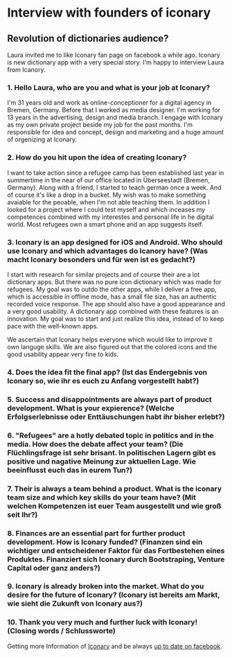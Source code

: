 # Interview with founders of iconary
## Revolution of dictionaries audience?

Laura invited me to like Iconary fan page on facebook a while ago. Iconary is new dictionary app with a very special story. I'm happy to interview Laura from Icanory.

### 1. Hello Laura, who are you and what is your job at Iconary?
I'm 31 years old and work as online-conceptioner for a digital agency in Bremen, Germany. Before that I worked as media designer. I'm working for 13 years in the advertising, design and media branch. I engage with Iconary as my own private project beside my job for the past months. I'm responsible for idea and concept, design and marketing and a huge amount of orgenizing at Iconary.

### 2. How do you hit upon the idea of creating Iconary?
I want to take action since a refugee camp has been established last year in summertime in the near of our office located in Überseestadt (Bremen, Germany). Along with a friend, I started to teach german once a week. And of course it's like a drop in a bucket. My wish was to make something avaiable for the peoable, when I'm not able teaching them. In addition I looked for a project where I could test myself and which inceases my competences combined with my interestes and personal life in he digital world. Most refugees own a smart phone and an app suggests itself.

### 3. Iconary is an app designed for iOS and Android. Who should use Iconary and which advantages do Icanory have? (Was macht Iconary besonders und für wen ist es gedacht?)
I start with research for similar projects and of course their are a lot dictionary apps. But there was no pure icon dictionary which was made for refugees. My goal was to outdo the other apps, while I deliver a free app, which is accessible in offline mode, has a small file size, has an authentic recorded voice response. The app should also have a good appearance and a very good usability. A dictionary app combined with these features is an innovation. My goal was to start and just realize this idea, instead of to keep pace with the well-known apps.

We ascertain that Iconary helps everyone which would like to improve it own languge skills. We are also figured out that the colored icons and the good usability appear very fine to kids.

### 4. Does the idea fit the final app? (Ist das Endergebnis von Iconary so, wie ihr es euch zu Anfang vorgestellt habt?)
### 5. Success and disappointments are always part of product development. What is your expierence? (Welche Erfolgserlebnisse oder Enttäuschungen habt ihr bisher erlebt?)
### 6. "Refugees" are a hotly debated topic in politics and in the media. How does the debate affect your team? (Die Flüchlingsfrage ist sehr brisant. In politischen Lagern gibt es positive und nagative Meinung zur aktuellen Lage. Wie beeinflusst euch das in eurem Tun?)
### 7. Their is always a team behind a product. What is the iconary team size and which key skills do your team have? (Mit welchen Kompetenzen ist euer Team ausgestellt und wie groß seit Ihr?)
### 8. Finances are an essential part for further product development. How is Iconary funded? (Finanzen sind ein wichtiger und entscheidener Faktor für das Fortbestehen eines Produktes. Finanziert sich Iconary durch Bootstraping, Venture Capital oder ganz anders?)
### 9. Iconary is already broken into the market. What do you desire for the future of Iconary? (Iconary ist bereits am Markt, wie sieht die Zukunft von Iconary aus?)
### 10. Thank you very much and further luck with Iconary! (Closing words / Schlussworte)

Getting more Information of <a href="http://iconary.eu/" target="_blank">Iconary</a> and be always <a href="https://www.facebook.com/iconary" target="_blank">up to date on facebook</a>.
